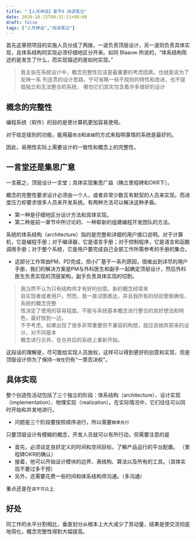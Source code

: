 ```yaml
---
title: "【人月神话】章节4 阅读笔记"
date: 2020-10-15T09:31:11+08:00
draft: false
tags: ["人月神话","阅读笔记"]
---
```



首先这章把项目的实施人员分成了两拨，一波负责顶层设计，另一波则负责具体实现，且体系结构同实现必须仔细地区分开来。如同 Blaauw 所说的，“体系结构陈述的是发生了什么，而实现描述的是如何实现。”

> 我主张在系统设计中，概念完整性应该是最重要的考虑因素。也就是说为了反映一系
> 列连贯的设计思路，宁可省略一些不规则的特性和改进，也不提倡独立和无法整合的系统，
> 哪怕它们其实包含着许多很好的设计

<!--more-->

## 概念的完整性

编程系统（软件）的目的是使计算机更加容易使用。

对于给定级别的功能，能用最`简洁`和`直接`的方式来指明事情的系统是最好的。

因此，易用性实际上需要设计的一致性和概念上的完整性。

## 一言堂还是集思广意
一言蔽之，顶层设计一言堂；具体实现集思广益（确立里程碑和OKR下）。

概念的完整性要求设计必须由一个人，或者非常少数互有默契的人员来实现。而进度压力却要求很多人员来开发系统。有两种方法可以解决这种矛盾。
- 第一种是仔细地区分设计方法和具体实现。
- 第二种是前一章节中所讨论的、一种崭新的组建编程开发团队的方法。


系统的体系结构（architecture）指的是完整和详细的用户接口说明。对于计算机，它是编程手册；对于编译器，它是语言手册；对于控制程序，它是语言和函数调用手册；对于整个系统，它是用户要完成自己全部工作所需参考的手册的集合。
- 这部分工作常由PM、PD完成，但小厂基于一系列原因，很难出到详尽的用户手册，我们的解决方案是PM与外科医生和副手一起确定顶层设计，然后外科医生负责实现的顶层架构，副手负责具体实现的切割。

> 我当然不认为只有结构师才有好的创意。新的概念经常来  
> 自实现者或者用户。然而，我一直试图表达，并且我所有的经验使我确信，系统的概念完整  
> 性决定了使用的容易程度。不能与系统基本概念进行整合的良好想法和特色，最好放到一边，  
> 不予考虑。如果出现了很多非常重要但不兼容的构想，就应该抛弃原来的设计，对不同基本  
> 概念进行合并，在合并后的系统上重新开始。  

这段话的理解是，尽可能给实现人员放权，这样可以得到更好的创意和实现，但是顶层设计师为了保持`一致性`仍有“一票否决权”。

## 具体实现
整个创造性活动包括了三个独立的阶段：体系结构（architecture）、设计实现（implementation）、物理实现（realization）。在实际情况中，它们往往可以同时开始和并发地进行。
- 问题是三个阶段要按照顺序进行，所以需要`粮草先行`

只要顶层设计有模糊的概念，开发人员就可以有所行动，但需要注意的是
- 首先，必须设定良好定义的时间和空间目标，了解产品运行的平台配置。 （里程碑OKR的确认）
- 接着，他可以开始设计模块的边界、表结构、算法以及所有的工具。（具体实现不要过多干预）
- 另外，还需要花费一些时间和体系结构师沟通。（多沟通）

重点还是在`谋不可众`上

## 好处
同工作的水平分割相比，垂直划分从根本上大大减少了劳动量，结果是使交流彻底地简化，概念完整性得到大幅提高。